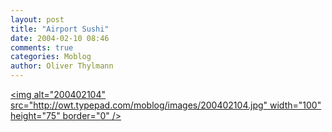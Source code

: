 ```yaml
---
layout: post
title: "Airport Sushi"
date: 2004-02-10 08:46
comments: true
categories: Moblog
author: Oliver Thylmann
---
```



[&lt;img alt=&quot;200402104&quot; src=&quot;http://owt.typepad.com/moblog/images/200402104.jpg&quot; width=&quot;100&quot; height=&quot;75&quot; border=&quot;0&quot; /&gt;](http://owt.typepad.com/photos/uncategorized/200402104.jpg)


